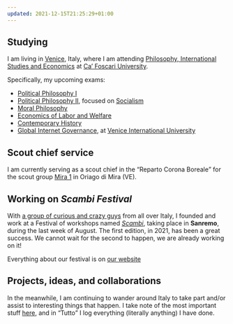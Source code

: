 ```yaml
---
updated: 2021-12-15T21:25:29+01:00
---
```

## Studying

I am living in [Venice](https://www.comune.venezia.it/ 'Venice institutional website'), Italy, where I am attending [Philosophy, International Studies and Economics](https://unive.it/pise 'PISE course page on UniVe website') at [Ca’ Foscari University](https://unive.it 'Ca’ Foscari University website').

Specifically, my upcoming exams:
- [Political Philosophy I](https://www.unive.it/data/course/332324 'Political Philosophy I course page')
- [Political Philosophy II](https://www.unive.it/data/course/332323 'Political Philosophy II course page'), focused on [Socialism](/politics/#socialism)
- [Moral Philosophy](https://www.unive.it/data/course/332325 'Moral Philosophy course page')
- [Economics of Labor and Welfare](https://www.unive.it/data/course/332328 'Economics of Labor and Welfare course page')
- [Contemporary History](https://www.unive.it/data/course/357781 'Contemporary History course page')
- [Global Internet Governance](https://www.univiu.org/fall-2021?view=resource&id=1437 'Global Internet Governance in “Globalization Program„ VIU courses'), at [Venice International University](https://univiu.org 'Venice International University')

## Scout chief service

I am currently serving as a scout chief in the <q>Reparto Corona Boreale</q> for the scout group [Mira 1](https://www.facebook.com/AgesciGruppoMira1/ 'Facebook page of Mira 1') in Oriago di Mira (VE).

## Working on <cite>Scambi Festival</cite>

With [a group of curious and crazy guys](https://scambi.org/en/about-us/ 'About us - Scambi Festival') from all over Italy, I founded and work at a Festival of workshops named [<cite>Scambi</cite>](https://scambi.org 'Scambi'), taking place in **Sanremo**, during the last week of August. The first edition, in 2021, has been a great success. We cannot wait for the second to happen, we are already working on it!

Everything about our festival is on <a href='https://scambi.org'  target='_blank' title='Scambi'>our website</a>

## Projects, ideas, and collaborations

In the meanwhile, I am continuing to wander around Italy to take part and/or assist to interesting things that happen. I take note of the most important stuff [here](/stuff 'Stuff - tommi.space'), and in <q lang=it>Tutto</q> I log everything (literally anything) I have done.

